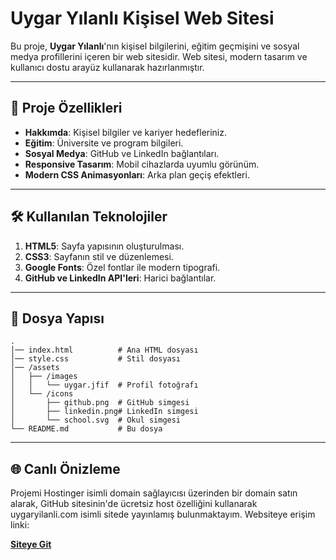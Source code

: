 
# Uygar Yılanlı Kişisel Web Sitesi

Bu proje, **Uygar Yılanlı**'nın kişisel bilgilerini, eğitim geçmişini ve sosyal medya profillerini içeren bir web sitesidir. Web sitesi, modern tasarım ve kullanıcı dostu arayüz kullanarak hazırlanmıştır.

---

## 🚀 Proje Özellikleri

- **Hakkımda**: Kişisel bilgiler ve kariyer hedefleriniz.
- **Eğitim**: Üniversite ve program bilgileri.
- **Sosyal Medya**: GitHub ve LinkedIn bağlantıları.
- **Responsive Tasarım**: Mobil cihazlarda uyumlu görünüm.
- **Modern CSS Animasyonları**: Arka plan geçiş efektleri.

---

## 🛠️ Kullanılan Teknolojiler

1. **HTML5**: Sayfa yapısının oluşturulması.
2. **CSS3**: Sayfanın stil ve düzenlemesi.
3. **Google Fonts**: Özel fontlar ile modern tipografi.
4. **GitHub ve LinkedIn API'leri**: Harici bağlantılar.

---

## 📁 Dosya Yapısı

```plaintext
.
│── index.html          # Ana HTML dosyası
│── style.css           # Stil dosyası
│── /assets
│   ├── /images
│   │   └── uygar.jfif  # Profil fotoğrafı
│   └── /icons
│       ├── github.png  # GitHub simgesi
│       ├── linkedin.png# LinkedIn simgesi
│       └── school.svg  # Okul simgesi
└── README.md           # Bu dosya
```

---

## 🌐 Canlı Önizleme

Projemi Hostinger isimli domain sağlayıcısı üzerinden bir domain satın alarak, GitHub sitesinin'de ücretsiz host özelliğini kullanarak uygaryilanli.com isimli sitede yayınlamış bulunmaktayım. Websiteye erişim linki:

**[Siteye Git](https://www.uygaryilanli.com/)**

